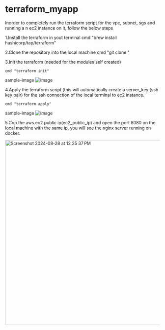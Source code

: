 # terraform_myapp

Inorder to completely run the terraform script for the vpc, subnet, sgs and running a n ec2 instance on it, follow the below steps

1.Install the terraform in yout terminal 
    cmd "brew install hashicorp/tap/terraform"

2.Clone the repository into the local machine
    cmd "git clone <repository-url>"
    
3.Init the terraform (needed for the modules self created)

    cmd "terraform init"
    
sample-image
    ![image](https://github.com/user-attachments/assets/981246d4-584d-4ec4-960a-f621cdc6dee2)
    
4.Apply the terraform script (this will automatically create a server_key (ssh key pair) for the ssh connection of the local terminal to ec2 instance.

    cmd "terraform apply"  

sample-image
    ![image](https://github.com/user-attachments/assets/5a18aedc-7d84-4970-85aa-ff3ef7301f79)


5.Cop the aws ec2 public ip(ec2_public_ip) and open the port 8080 on the local machine with the same ip, you will see the nginx server running on docker.

  <img width="600" alt="Screenshot 2024-08-28 at 12 25 37 PM" src="https://github.com/user-attachments/assets/e3a83434-f0bd-4890-b12d-24236c81941c">
